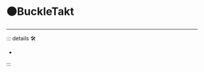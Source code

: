 # 🟠<motor>BuckleTakt</motor>

---

<!-- =================================================== -->
<!-- =================================================== -->
<!-- =================================================== -->
<!-- =================================================== -->
<!-- =================================================== -->
::: details 🛠

-

:::
